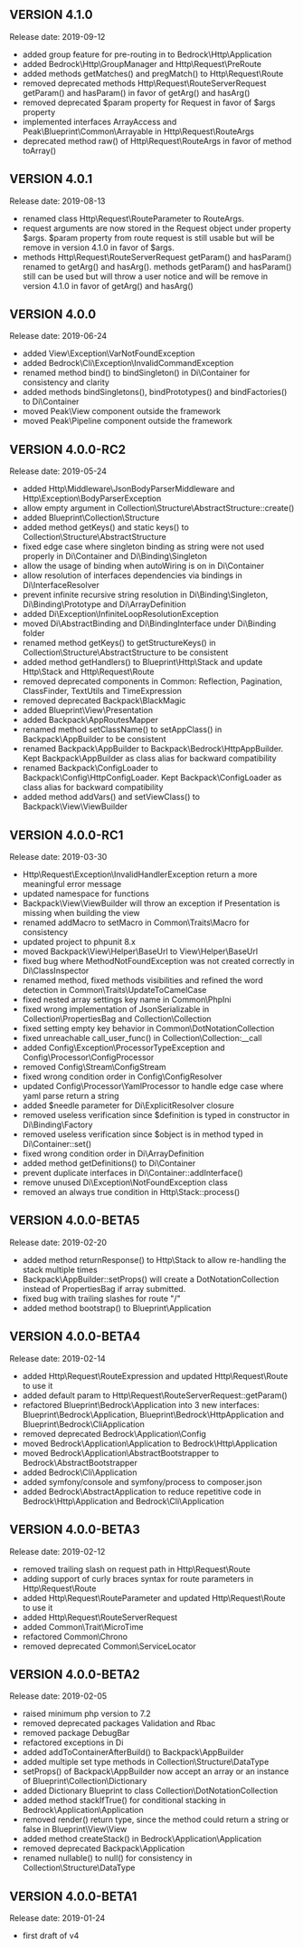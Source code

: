 VERSION 4.1.0
-------------
Release date: 2019-09-12

 - added group feature for pre-routing in to Bedrock\Http\Application
 - added Bedrock\Http\GroupManager and Http\Request\PreRoute
 - added methods getMatches() and pregMatch() to Http\Request\Route
 - removed deprecated methods Http\Request\RouteServerRequest getParam() and hasParam() in
   favor of getArg() and hasArg()
 - removed deprecated $param property for Request in favor of $args property
 - implemented interfaces ArrayAccess and Peak\Blueprint\Common\Arrayable in Http\Request\RouteArgs
 - deprecated method raw() of Http\Request\RouteArgs in favor of method toArray()
 
VERSION 4.0.1
-------------
Release date: 2019-08-13

 - renamed class Http\Request\RouteParameter to RouteArgs.
 - request arguments are now stored in the Request object under property $args.
   $param property from route request is still usable but will be remove in version 4.1.0 in favor of $args.
 - methods Http\Request\RouteServerRequest getParam() and hasParam() renamed to getArg() and hasArg().
   methods getParam() and hasParam() still can be used but will throw a user notice and will be remove
   in version 4.1.0 in favor of getArg() and hasArg()

VERSION 4.0.0
-------------
Release date: 2019-06-24

 - added View\Exception\VarNotFoundException
 - added Bedrock\Cli\Exception\InvalidCommandException
 - renamed method bind() to bindSingleton() in Di\Container for consistency and clarity
 - added methods bindSingletons(), bindPrototypes() and bindFactories() to Di\Container
 - moved Peak\View component outside the framework
 - moved Peak\Pipeline component outside the framework

VERSION 4.0.0-RC2
-----------------
Release date: 2019-05-24

 - added Http\Middleware\JsonBodyParserMiddleware and Http\Exception\BodyParserException
 - allow empty argument in Collection\Structure\AbstractStructure::create()
 - added Blueprint\Collection\Structure
 - added method getKeys() and static keys() to Collection\Structure\AbstractStructure
 - fixed edge case where singleton binding as string were not used properly in Di\Container and Di\Binding\Singleton
 - allow the usage of binding when autoWiring is on in Di\Container
 - allow resolution of interfaces dependencies via bindings in Di\InterfaceResolver
 - prevent infinite recursive string resolution in Di\Binding\Singleton, Di\Binding\Prototype and Di\ArrayDefinition
 - added Di\Exception\InfiniteLoopResolutionException
 - moved Di\AbstractBinding and Di\BindingInterface under Di\Binding folder
 - renamed method getKeys() to getStructureKeys() in Collection\Structure\AbstractStructure to be consistent
 - added method getHandlers() to Blueprint\Http\Stack and update Http\Stack and Http\Request\Route
 - removed deprecated components in Common: Reflection, Pagination, ClassFinder, TextUtils and TimeExpression
 - removed deprecated Backpack\BlackMagic
 - added Blueprint\View\Presentation
 - added Backpack\AppRoutesMapper
 - renamed method setClassName() to setAppClass() in Backpack\AppBuilder to be consistent
 - renamed Backpack\AppBuilder to Backpack\Bedrock\HttpAppBuilder. Kept Backpack\AppBuilder as class alias 
   for backward compatibility
 - renamed Backpack\ConfigLoader to Backpack\Config\HttpConfigLoader. Kept Backpack\ConfigLoader as class alias 
   for backward compatibility
 - added method addVars() and setViewClass() to Backpack\View\ViewBuilder
 
VERSION 4.0.0-RC1
-----------------
Release date: 2019-03-30

 - Http\Request\Exception\InvalidHandlerException return a more meaningful error message
 - updated namespace for functions
 - Backpack\View\ViewBuilder will throw an exception if Presentation is missing when building the view
 - renamed addMacro to setMacro in Common\Traits\Macro for consistency
 - updated project to phpunit 8.x
 - moved Backpack\View\Helper\BaseUrl to View\Helper\BaseUrl
 - fixed bug where MethodNotFoundException was not created correctly in Di\ClassInspector
 - renamed method, fixed methods visibilities and refined the word detection in Common\Traits\UpdateToCamelCase
 - fixed nested array settings key name in Common\PhpIni
 - fixed wrong implementation of JsonSerializable in Collection\PropertiesBag and Collection\Collection
 - fixed setting empty key behavior in Common\DotNotationCollection
 - fixed unreachable call_user_func() in Collection\Collection:__call 
 - added Config\Exception\ProcessorTypeException and Config\Processor\ConfigProcessor
 - removed Config\Stream\ConfigStream
 - fixed wrong condition order in Config\ConfigResolver
 - updated Config\Processor\YamlProcessor to handle edge case where yaml parse return a string
 - added $needle parameter for Di\ExplicitResolver closure
 - removed useless verification since $definition is typed in constructor in Di\Binding\Factory
 - removed useless verification since $object is in method typed in Di\Container::set()
 - fixed wrong condition order in Di\ArrayDefinition
 - added method getDefinitions() to Di\Container
 - prevent duplicate interfaces in Di\Container::addInterface()
 - remove unused Di\Exception\NotFoundException class
 - removed an always true condition in Http\Stack::process()

VERSION 4.0.0-BETA5
-------------------
Release date: 2019-02-20

 - added method returnResponse() to Http\Stack to allow re-handling the stack multiple times
 - Backpack\AppBuilder::setProps() will create a DotNotationCollection instead of PropertiesBag if array submitted.
 - fixed bug with trailing slashes for route "/"
 - added method bootstrap() to Blueprint\Application

VERSION 4.0.0-BETA4
-------------------
Release date: 2019-02-14

 - added Http\Request\RouteExpression and updated Http\Request\Route to use it
 - added default param to Http\Request\RouteServerRequest::getParam()
 - refactored Blueprint\Bedrock\Application into 3 new interfaces: 
   Blueprint\Bedrock\Application, Blueprint\Bedrock\HttpApplication and Blueprint\Bedrock\CliApplication
 - removed deprecated Bedrock\Application\Config
 - moved Bedrock\Application\Application to Bedrock\Http\Application
 - moved Bedrock\Application\AbstractBootstrapper to Bedrock\AbstractBootstrapper
 - added Bedrock\Cli\Application
 - added symfony/console and symfony/process to composer.json
 - added Bedrock\AbstractApplication to reduce repetitive code in Bedrock\Http\Application and Bedrock\Cli\Application

VERSION 4.0.0-BETA3
-------------------
Release date: 2019-02-12

 - removed trailing slash on request path in Http\Request\Route 
 - adding support of curly braces syntax for route parameters in Http\Request\Route 
 - added Http\Request\RouteParameter and updated Http\Request\Route to use it
 - added Http\Request\RouteServerRequest
 - added Common\Trait\MicroTime
 - refactored Common\Chrono
 - removed deprecated Common\ServiceLocator

VERSION 4.0.0-BETA2
---------------------------
Release date: 2019-02-05

 - raised minimum php version to 7.2
 - removed deprecated packages Validation and Rbac
 - removed package DebugBar
 - refactored exceptions in Di
 - added addToContainerAfterBuild() to Backpack\AppBuilder
 - added multiple set type methods in Collection\Structure\DataType
 - setProps() of Backpack\AppBuilder now accept an array or an instance of Blueprint\Collection\Dictionary
 - added Dictionary Blueprint to class Collection\DotNotationCollection
 - added method stackIfTrue() for conditional stacking in Bedrock\Application\Application 
 - removed render() return type, since the method could return a string or false in Blueprint\View\View
 - added method createStack() in Bedrock\Application\Application
 - removed deprecated Backpack\Application
 - renamed nullable() to null() for consistency in Collection\Structure\DataType

VERSION 4.0.0-BETA1
-------------------
Release date: 2019-01-24

 - first draft of v4